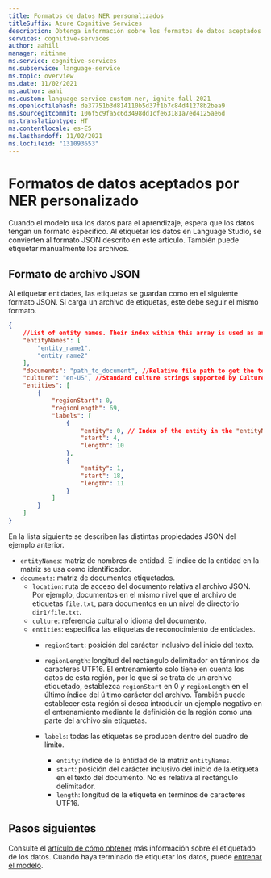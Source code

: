 ```yaml
---
title: Formatos de datos NER personalizados
titleSuffix: Azure Cognitive Services
description: Obtenga información sobre los formatos de datos aceptados por la característica Reconocimiento de entidades con nombre (NER) personalizado.
services: cognitive-services
author: aahill
manager: nitinme
ms.service: cognitive-services
ms.subservice: language-service
ms.topic: overview
ms.date: 11/02/2021
ms.author: aahi
ms.custom: language-service-custom-ner, ignite-fall-2021
ms.openlocfilehash: de37751b3d814110b5d37f1b7c84d41278b2bea9
ms.sourcegitcommit: 106f5c9fa5c6d3498dd1cfe63181a7ed4125ae6d
ms.translationtype: HT
ms.contentlocale: es-ES
ms.lasthandoff: 11/02/2021
ms.locfileid: "131093653"
---
```

# <a name="data-formats-accepted-by-custom-ner"></a>Formatos de datos aceptados por NER personalizado

Cuando el modelo usa los datos para el aprendizaje, espera que los datos tengan un formato específico. Al etiquetar los datos en Language Studio, se convierten al formato JSON descrito en este artículo. También puede etiquetar manualmente los archivos.


## <a name="json-file-format"></a>Formato de archivo JSON

Al etiquetar entidades, las etiquetas se guardan como en el siguiente formato JSON. Si carga un archivo de etiquetas, este debe seguir el mismo formato.

```json
{
    //List of entity names. Their index within this array is used as an ID. 
    "entityNames": [
        "entity_name1",
        "entity_name2"
    ],
    "documents": "path_to_document", //Relative file path to get the text.
    "culture": "en-US", //Standard culture strings supported by CultureInfo.
    "entities": [
        {
            "regionStart": 0,
            "regionLength": 69,
            "labels": [
                {
                    "entity": 0, // Index of the entity in the "entityNames" array. Positions are relative to the original text (not bounding box)
                    "start": 4,
                    "length": 10
                },
                {
                    "entity": 1,
                    "start": 18,
                    "length": 11
                }
            ]
        }
    ]    
}
```

En la lista siguiente se describen las distintas propiedades JSON del ejemplo anterior.

* `entityNames`: matriz de nombres de entidad. El índice de la entidad en la matriz se usa como identificador.
* `documents`: matriz de documentos etiquetados.
  * `location`: ruta de acceso del documento relativa al archivo JSON. Por ejemplo, documentos en el mismo nivel que el archivo de etiquetas `file.txt`, para documentos en un nivel de directorio `dir1/file.txt`.
  * `culture`: referencia cultural o idioma del documento. <!-- See [language support](../language-support.md) for more information. -->
  * `entities`: especifica las etiquetas de reconocimiento de entidades.
    * `regionStart`: posición del carácter inclusivo del inicio del texto.
    * `regionLength`: longitud del rectángulo delimitador en términos de caracteres UTF16. El entrenamiento solo tiene en cuenta los datos de esta región, por lo que si se trata de un archivo etiquetado, establezca `regionStart` en 0 y `regionLength` en el último índice del último carácter del archivo. También puede establecer esta región si desea introducir un ejemplo negativo en el entrenamiento mediante la definición de la región como una parte del archivo sin etiquetas.

    * `labels`: todas las etiquetas se producen dentro del cuadro de límite.
      * `entity`: índice de la entidad de la matriz `entityNames`.
      * `start`: posición del carácter inclusivo del inicio de la etiqueta en el texto del documento. No es relativa al rectángulo delimitador.
      * `length`: longitud de la etiqueta en términos de caracteres UTF16.

## <a name="next-steps"></a>Pasos siguientes

Consulte el [artículo de cómo obtener](../how-to/tag-data.md) más información sobre el etiquetado de los datos. Cuando haya terminado de etiquetar los datos, puede [entrenar el modelo](../how-to/train-model.md).  
